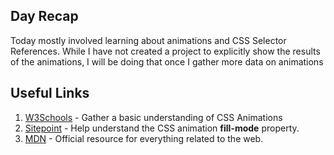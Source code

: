 ## Day Recap

Today mostly involved learning about animations and CSS Selector References. While I have not created a project to explicitly show the results of the animations, I will be doing that once I gather more data on animations


## Useful Links

1. [W3Schools](https://www.w3schools.com/css/css3_animations.asp) - Gather a basic understanding of CSS Animations
2. [Sitepoint](https://www.sitepoint.com/understanding-css-animation-fill-mode-property/) - Help understand the CSS animation **fill-mode** property.
3. [MDN](https://developer.mozilla.org/en-US/docs/Web/CSS/animation) - Official resource for everything related to the web.